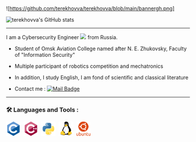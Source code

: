 ![https://github.com/terekhovva/terekhovva/blob/main/bannergh.png]

![terekhovva's GitHub stats](https://github-readme-stats.vercel.app/api?username=terekhovva&show_icons=true&theme=bear)

---

I am a Cybersecurity Engineer <img src="https://media.giphy.com/media/WUlplcMpOCEmTGBtBW/giphy.gif" width="30"> from Russia.
- Student of Omsk Aviation College named after N. E. Zhukovsky, Faculty of "Information Security"

- Multiple participant of robotics competition and mechatronics

- In addition, I study English, I am fond of scientific and classical literature

- Сontact me : [![Mail Badge](https://img.shields.io/badge/-mail.ru-9F1474?style=flat&logo=mail.ru&logoColor=white)](https://e.mail.ru/compose/?to=terekhovva88@mail.ru)

---

### :hammer_and_wrench: Languages and Tools :
<div>

  <img src="https://github.com/devicons/devicon/blob/master/icons/c/c-original.svg" title="C" alt="C" width="40" height="40"/>&nbsp;
  <img src="https://github.com/devicons/devicon/blob/master/icons/cplusplus/cplusplus-original.svg" title="C++" alt="C++" width="40" height="40"/>&nbsp;
  <img src="https://github.com/devicons/devicon/blob/master/icons/python/python-original.svg" title="Python" alt="Python" width="40" height="40"/>&nbsp;
  <img src="https://github.com/devicons/devicon/blob/master/icons/linux/linux-original.svg" title="Linux" alt="Linux" width="40" height="40"/>&nbsp;
  <img src="https://github.com/devicons/devicon/blob/master/icons/ubuntu/ubuntu-plain-wordmark.svg" title="Ubuntu" alt="Ubuntu" width="40" height="40"/>&nbsp;

</div>
